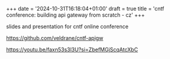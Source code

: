 +++
date = '2024-10-31T16:18:04+01:00'
draft = true
title = 'cntf conference: building api gateway from scratch - cz'
+++

slides and presentation for cntf online conference

https://github.com/veldrane/cntf-apigw

https://youtu.be/faxn53s3l3U?si=ZbefMGjScqAtcXbC